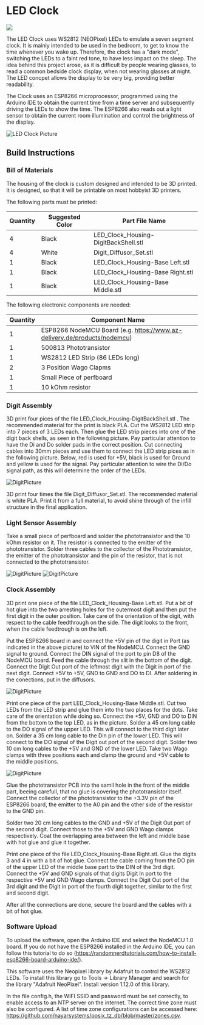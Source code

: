 # LED Clock

![](Pictures/LEDClockAnimation.gif)

The LED Clock uses WS2812 (NEOPixel) LEDs to emulate a seven segment clock. It is mainly intended to be used in the bedroom, to get to know the time whenever you wake up. Therefore, the clock has a "dark mode", switching the LEDs to a faint red tone, to have less impact on the sleep. The idea behind this project arose, as it is difficult by people wearing glasses, to read a common bedside clock display, when not wearing glasses at night. The LED concpet allows the display to be very big, providing better readability.

The Clock uses an ESP8266 microprocessor, programmed using the Arduino IDE to obtain the current time from a time server and subsequently driving the LEDs to show the time. The ESP8266 also reads out a light sensor to obtain the current room illumination and control the brightness of the display.

![LED Clock Picture](/Pictures/LEDClockDay.jpg)

## Build Instructions

### Bill of Materials

The housing of the clock is custom designed and intended to be 3D printed. It is designed, so that it will be printable on most hobbyist 3D printers. 

The following parts must be printed:

Quantity | Suggested Color | Part File Name 
--- | --- | ---
4 | Black | LED_Clock_Housing-DigitBackShell.stl 
4 | White | Digit_Diffusor_Set.stl
1 | Black | LED_Clock_Housing-Base Left.stl
1 | Black | LED_Clock_Housing-Base Right.stl
1 | Black | LED_Clock_Housing-Base Middle.stl

The following electronic components are needed:

Quantity | Component Name
--- | --- 
1 | ESP8266 NodeMCU Board (e.g. https://www.az-delivery.de/products/nodemcu) 
1 | 500813 Phototransistor
1 | WS2812 LED Strip (86 LEDs long)
2 | 3 Position Wago Clapms
1 | Small Piece of perfboard
1 | 10 kOhm resistor


### Digit Assembly

3D print four pices of the file LED_Clock_Housing-DigitBackShell.stl . The recommended material for the print is black PLA. Cut the WS2812 LED strip into 7 pieces of 3 LEDs each. Then glue the LED strip pieces into one of the digit back shells, as seen in the following picture. Pay particular attention to have the Di and Do solder pads in the correct position. Cut connecting cables into 30mm pieces and use them to connect the LED strip pices as in the following picture. Below, red is used for +5V, black is used for Ground and yellow is used for the signal. Pay particular attention to wire the Di/Do signal path, as this will determine the order of the LEDs.

![DigitPicture](/Pictures/AssembledDigit.jpg)

3D print four times the file Digit_Diffusor_Set.stl. The recommended material is white PLA. Print it from a full material, to avoid shine through of the infill structure in the final application.

### Light Sensor Assembly
Take a small piece of perfboard and solder the phototransistor and the 10 kOhm resistor on it. The resistor is connected to the emitter of the phototransistor. Solder three cables to the collector of the Phototransistor, the emitter of the phototransistor and the pin of the resistor, that is not connected to the phototransistor.

![DigitPicture](/Pictures/PhototransistorPCB1.jpg)
![DigitPicture](/Pictures/PhototransistorPCB2.jpg)

### Clock Assembly
3D print one piece of the file LED_Clock_Housing-Base Left.stl. Put a bit of hot glue into the two arresting holes for the outermost digit and then put the first digit in the outer position. Take care of the orientation of the digit, with respect to the cable feedthrough on the side. The digit looks to the front, when the cable feedtrough is on the left.

Put the ESP8266 board in and connect the +5V pin of the digit in Port (as indicated in the above picture) to VIN of the NodeMCU. Connect the GND signal to ground. Connect the DIN signal of the port to pin D8 of the NodeMCU board. Feed the cable through the slit in the bottom of the digit.
Connect the Digit Out port of the leftmost digit with the Digit in port of the next digit. Connect +5V to +5V, GND to GND and DO to DI.
After soldering in the conections, put in the diffusors.

![DigitPicture](/Pictures/TwoDigits.jpg)

Print one piece of the part LED_Clock_Housing-Base Middle.stl. Cut two LEDs from the LED strip and glue them into the two places for the dots. Take care of the orientation while doing so. Connect the +5V, GND and DO to DIN from the bottom to the top LED, as in the picture. Solder a 45 cm long cable to the DO signal of the upper LED. This will connect to the third digit later on. Solder a 35 cm long cable to the Din pin of the lower LED. This will connect to the DO signal of the Digit out port of the second digit. Solder two 10 cm long cables to the +5V and GND of the lower LED. Take two Wago clamps with three positions each and clamp the ground and +5V cable to the middle positions.

![DigitPicture](/Pictures/TwoDigitandMiddlePart.jpg)

Glue the phototransistor PCB into the samll hole in the front of the middle part, beeing carefull, that no glue is covering the phototransistor itself. Connect the collector of the phototransistor to the +3.3V pin of the ESP8266 board, the emitter to the A0 pin and the other side of the resistor to the GND pin.

Solder two 20 cm long cables to the GND and +5V of the Digit Out port of the second digit. Connect those to the +5V and GND Wago clamps respectively.
Coat the overlapping area between the left and middle base with hot glue and glue it together.

Print one piece of the file LED_Clock_Housing-Base Right.stl. Glue the digits 3 and 4 in with a bit of hot glue. Connect the cable coming from the DO pin of the upper LED of the middle base part to the DIN of the 3rd digit. Connect the +5V and GND signals of that digits Digit In port to the respective +5V and GND Wago clamps. Connect the Digit Out port of the 3rd digit and the Digit in port of the fourth digit together, similar to the first and second digit.

After all the connections are done, secure the board and the cables with a bit of hot glue.

### Software Upload

To upload the software, open the Arduino IDE and select the NodeMCU 1.0 board. If you do not have the ESP8266 installed in the Arduino IDE, you can follow this tutorial to do so (https://randomnerdtutorials.com/how-to-install-esp8266-board-arduino-ide/). 

This software uses the Neopixel library by Adafruit to control the WS2812 LEDs. To install this library go to Tools -> Library Manager and search for the library "Adafruit NeoPixel". Install version 1.12.0 of this library.

In the file config.h, the WIFI SSID and password must be set correctly, to enable access to an NTP server on the internet. The correct time zone must also be configured. A list of time zone configurations can be accessed here: https://github.com/nayarsystems/posix_tz_db/blob/master/zones.csv.

